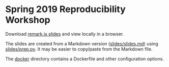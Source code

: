 # Spring 2019 Reproducibility Workshop

Download
[remark.js slides](https://raw.githubusercontent.com/daler/docker-rw2019/master/slides/slides.html)
and view locally in a browser.

The slides are created from a Markdown version 
([slides/slides.md](slides/slides.md)) using [slides/prep.py](slides/prep.py).
It may be easier to copy/paste from the Markdown file.

The [docker](docker) directory contains a Dockerfile and other configuration options.
